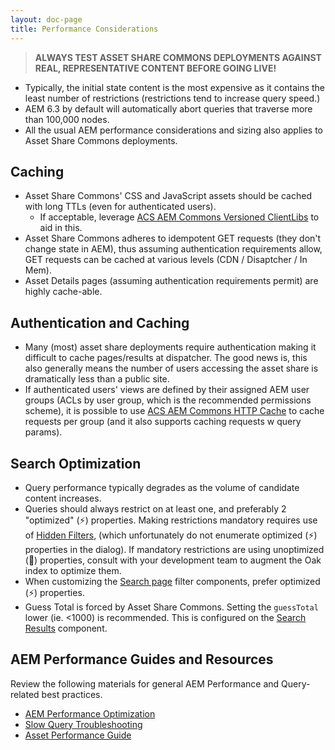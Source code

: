 ```yaml
---
layout: doc-page
title: Performance Considerations
---
```


> **ALWAYS TEST ASSET SHARE COMMONS DEPLOYMENTS AGAINST REAL, REPRESENTATIVE CONTENT BEFORE GOING LIVE!**

* Typically, the initial state content is the most expensive as it contains the least number of restrictions (restrictions tend to increase query speed.)
* AEM 6.3 by default will automatically abort queries that traverse more than 100,000 nodes.
* All the usual AEM performance considerations and sizing also applies to Asset Share Commons deployments.

## Caching

* Asset Share Commons' CSS and JavaScript assets should be cached with long TTLs (even for authenticated users). 
    * If acceptable, leverage [ACS AEM Commons Versioned ClientLibs](https://adobe-consulting-services.github.io/acs-aem-commons/features/versioned-clientlibs.html) to aid in this.
* Asset Share Commons adheres to idempotent GET requests (they don't change state in AEM), thus assuming authentication requirements allow, GET requests can be cached at various levels (CDN / Disaptcher / In Mem).
* Asset Details pages (assuming authentication requirements permit) are highly cache-able.  

## Authentication and Caching
* Many (most) asset share deployments require authentication making it difficult to cache pages/results at dispatcher. The good news is, this also generally means the number of users accessing the asset share is dramatically less than a public site.
* If authenticated users' views are defined by their assigned AEM user groups (ACLs by user group, which is the recommended permissions scheme), it is possible to use [ACS AEM Commons HTTP Cache](https://adobe-consulting-services.github.io/acs-aem-commons/features/http-cache/index.html) to cache requests per group (and it also supports caching requests w query params).

## Search Optimization

* Query performance typically degrades as the volume of candidate content increases. 
* Queries should always restrict on at least one, and preferably 2 "optimized" (⚡) properties. Making restrictions mandatory requires use of [Hidden Filters]({{site.baseurl}}/pages/search/hidden), (which unfortunately do not enumerate optimized (⚡) properties in the dialog). If mandatory restrictions are using unoptimized (🐢) properties, consult with your development team to augment the Oak index to optimize them. 
* When customizing the [Search page]({{site.baseurl}}/pages/search/) filter components, prefer optimized (⚡) properties.
* Guess Total is forced by Asset Share Commons. Setting the `guessTotal` lower (ie. <1000) is recommended. This is configured on the [Search Results]({{site.baseurl}}/pages/search/results) component.


## AEM Performance Guides and Resources

Review the following materials for general AEM Performance and Query-related best practices.

* [AEM Performance Optimization](https://docs.adobe.com/docs/en/aem/6-3/deploy/configuring/performance.html)
* [Slow Query Troubleshooting](https://docs.adobe.com/docs/en/aem/6-3/develop/best-practices/troubleshooting-slow-queries.html)
* [Asset Performance Guide](https://docs.adobe.com/docs/en/aem/6-3/deploy/configuring/performance/assets-performance-sizing.html)
